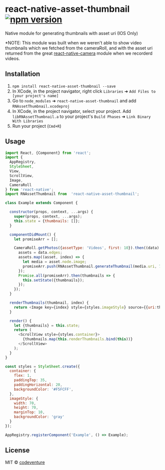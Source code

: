 # react-native-asset-thumbnail [![npm version](https://badge.fury.io/js/react-native-asset-thumbnail.svg)](http://badge.fury.io/js/react-native-asset-thumbnail)
Native module for generating thumbnails with asset uri (IOS Only)

*NOTE: This module was built when we weren't able to show video thumbnails which we fetched from the cameraRoll, and with the asset uri returned from the great [react-native-camera](https://github.com/lwansbrough/react-native-camera) module when we recorderd videos.

## Installation

1. `npm install react-native-asset-thumbnail --save`
2. In XCode, in the project navigator, right click `Libraries` ➜ `Add Files to [your project's name]`
3. Go to `node_modules` ➜ `react-native-asset-thumbnail` and add `RNAssetThumbnail.xcodeproj`
4. In XCode, in the project navigator, select your project. Add `libRNAssetThumbnail.a` to your project's `Build Phases` ➜ `Link Binary With Libraries`
5. Run your project (`Cmd+R`)

## Usage

```javascript
import React, {Component} from 'react';
import {
  AppRegistry,
  StyleSheet,
  View,
  ScrollView,
  Image,
  CameraRoll
} from 'react-native';
import RNAssetThumbnail from  'react-native-asset-thumbnail';

class Example extends Component {

  constructor(props, context, ...args) {
    super(props, context, ...args);
    this.state = {thumbnails: []};
  }

  componentDidMount() {
    let promiseArr = [];

    CameraRoll.getPhotos({assetType: 'Videos', first: 10}).then((data) => {
      assets = data.edges;
      assets.map((asset, index) => { 
        let media = asset.node.image;
        promiseArr.push(RNAssetThumbnail.generateThumbnail(media.uri, 70, 70));
      });
      Promise.all(promiseArr).then(thumbnails => { 
        this.setState({thumbnails});
      });
    });
  }

  renderThumbnails(thumbnail, index) {
    return <Image key={index} style={styles.imageStyle} source={{uri:thumbnail}}/>
  }

  render() {
    let {thumbnails} = this.state;
    return (
      <ScrollView style={styles.container}>
        {thumbnails.map(this.renderThumbnails.bind(this))}
      </ScrollView>
    );
  }
}

const styles = StyleSheet.create({
  container: {
    flex: 1,
    paddingTop: 35,
    paddingHorizontal: 20,
    backgroundColor: '#F5FCFF',
  },
  imageStyle: {
    width: 70,
    height: 70,
    marginTop: 10,
    backgroundColor: 'gray'
  }
});

AppRegistry.registerComponent('Example', () => Example);
```
## License

MIT © [codeventure](http://codeventure.com.tr)
